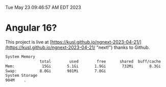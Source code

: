 Tue May 23 09:46:57 AM EDT 2023

# Angular 16?


This project is live at [https://kusl.github.io/ngnext-2023-04-21/](https://kusl.github.io/ngnext-2023-04-21/ "next!") thanks to Github.

```bash
System Memory
               total        used        free      shared  buff/cache   available
Mem:            15Gi       5.1Gi       1.9Gi       732Mi       8.3Gi       9.1Gi
Swap:          8.0Gi       981Mi       7.0Gi
System Storage
904M	.
```
```bash
